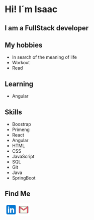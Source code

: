 # Hi! I´m Isaac <br>
## I am a FullStack developer

## My hobbies
- In search of the meaning of life
- Workout
- Read

## Learning
- Angular

## Skills
- Boostrap
- Primeng
- React
- Angular
- HTML
- CSS
- JavaScript
- SQL
- Git
- Java
- SpringBoot

## Find Me
<a href="https://www.linkedin.com/in/isaac-god%C3%ADnez-43bb04226">
<img align="left" alt="something" target="_blank" width="40px" src="https://github.com/gitbrave99/gitbrave99/blob/master/linkedin.svg">
</a>
<a href="mailto:isaac.preza.g@gmail.com">
  <img align="left" alt="something" target="_blank" width="40px" src="https://github.com/gitbrave99/gitbrave99/blob/master/gmail.svg">
</a>
